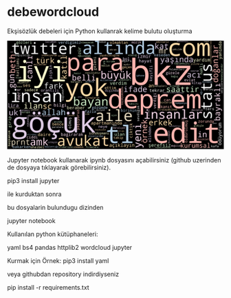 # debewordcloud

Ekşisözlük debeleri için Python kullanrak kelime bulutu oluşturma

![Kelime Bulutu](debe_kelime_bulutu.png?raw=true "Kelime bulutu")

Jupyter notebook kullanarak ipynb dosyasını açabilirsiniz (github uzerinden de dosyaya tıklayarak görebilirsiniz).

pip3 install jupyter

ile kurduktan sonra 

bu dosyalarin bulundugu dizinden 

jupyter notebook 



Kullanılan python kütüphaneleri:

yaml
bs4
pandas
httplib2
wordcloud
jupyter

Kurmak için Örnek:
pip3 install yaml

veya githubdan repository indirdiyseniz

pip install -r requirements.txt




